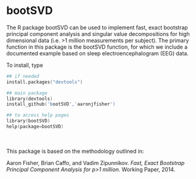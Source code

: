 bootSVD
=======

The R package bootSVD can be used to implement fast, exact bootstrap principal component analysis and singular value decompositions for high dimensional data (i.e. >1 million measurements per subject). The primary function in this package is the bootSVD function, for which we include a documented example based on sleep electroencephalogram (EEG) data.

To install, type
```S
## if needed
install.packages("devtools")

## main package
library(devtools)
install_github('bootSVD','aaronjfisher')

## to access help pages
library(bootSVD)
help(package=bootSVD)
``` 
<br/><br/>
This package is based on the methodology outlined in:

Aaron Fisher, Brian Caffo, and Vadim Zipunnikov. *Fast, Exact Bootstrap Principal Component Analysis for p>1 million.* Working Paper, 2014.







